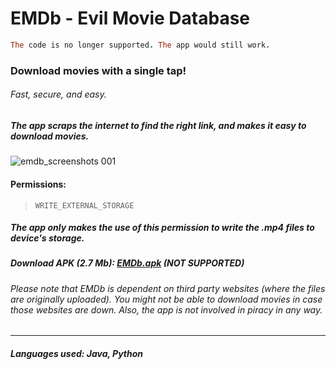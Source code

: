 # EMDb - Evil Movie Database

```ruby
The code is no longer supported. The app would still work.
```

### Download movies with a single tap!
###### Fast, secure, and easy.
##### The app scraps the internet to find the right link, and makes it easy to download movies.

![emdb_screenshots 001](https://user-images.githubusercontent.com/30762976/43616589-015b81e8-96db-11e8-9c9b-9e2be743819e.png)

#### Permissions:
> `WRITE_EXTERNAL_STORAGE`
##### The app only makes the use of this permission to write the .mp4 files to device's storage.

##### Download APK (2.7 Mb): [EMDb.apk](https://drive.google.com/uc?authuser=0&id=13TboaDHizghE9Y5MjTbtcHxx_yP0vNtw&export=download) (NOT SUPPORTED)
###### Please note that EMDb is dependent on third party websites (where the files are originally uploaded). You might not be able to download movies in case those websites are down. Also, the app is not involved in piracy in any way.

---
##### Languages used: Java, Python
